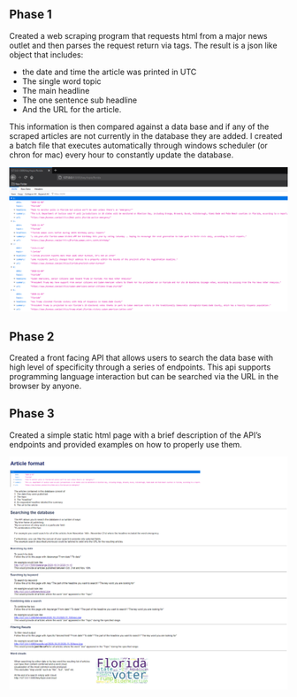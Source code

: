 ## Phase 1
Created a web scraping program that requests html from a major news outlet and then parses the request return via tags. The result is a json like object that includes:
* the date and time the article was printed in UTC
* The single word topic
* The main headline
* The one sentence sub headline
* And the URL for the article.
 
This information is then compared against a data base and if any of the scraped articles are not currently in the database they are added.
I created a batch file that executes automatically through windows scheduler (or chron for mac) every hour to constantly update the database.

![alt text](https://github.com/wcstrickland/news_api/blob/main/example2.png)

## Phase 2
Created a front facing API that allows users to search the data base with high level of specificity through a series of endpoints. This api supports programming language interaction but can be searched via the URL in the browser by anyone.

## Phase 3 
Created a simple static html page with  a brief description of the API’s endpoints and provided examples on how to properly use them. 

![alt text](https://github.com/wcstrickland/news_api/blob/main/home_page_img.png)
